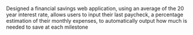 Designed a financial savings web application, using an average of the 20 year interest rate, allows users to input their last paycheck, a percentage estimation of their monthly expenses, to automatically output how much is needed to save at each milestone
